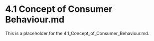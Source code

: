 # 4.1 Concept of Consumer Behaviour.md

This is a placeholder for the 4.1_Concept_of_Consumer_Behaviour.md.